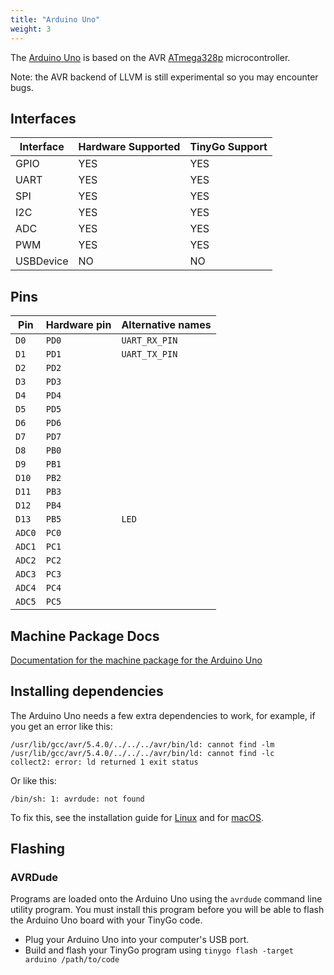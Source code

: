```yaml
---
title: "Arduino Uno"
weight: 3
---
```


The [Arduino Uno](https://store.arduino.cc/arduino-uno-rev3) is based on the AVR [ATmega328p](https://www.microchip.com/wwwproducts/en/ATmega328p) microcontroller.

Note: the AVR backend of LLVM is still experimental so you may encounter bugs.

## Interfaces

| Interface | Hardware Supported | TinyGo Support |
| --------- | ------------- | ----- |
| GPIO      | YES | YES |
| UART      | YES | YES |
| SPI       | YES | YES |
| I2C       | YES | YES |
| ADC       | YES | YES |
| PWM       | YES | YES |
| USBDevice | NO  | NO  |

## Pins

| Pin               | Hardware pin | Alternative names |
| ----------------- | ------------ | ----------------- |
| `D0`              | `PD0`        | `UART_RX_PIN`     |
| `D1`              | `PD1`        | `UART_TX_PIN`     |
| `D2`              | `PD2`        |                   |
| `D3`              | `PD3`        |                   |
| `D4`              | `PD4`        |                   |
| `D5`              | `PD5`        |                   |
| `D6`              | `PD6`        |                   |
| `D7`              | `PD7`        |                   |
| `D8`              | `PB0`        |                   |
| `D9`              | `PB1`        |                   |
| `D10`             | `PB2`        |                   |
| `D11`             | `PB3`        |                   |
| `D12`             | `PB4`        |                   |
| `D13`             | `PB5`        | `LED`             |
| `ADC0`            | `PC0`        |                   |
| `ADC1`            | `PC1`        |                   |
| `ADC2`            | `PC2`        |                   |
| `ADC3`            | `PC3`        |                   |
| `ADC4`            | `PC4`        |                   |
| `ADC5`            | `PC5`        |                   |

## Machine Package Docs

[Documentation for the machine package for the Arduino Uno](../machine/arduino)

## Installing dependencies

The Arduino Uno needs a few extra dependencies to work, for example, if you get an error like this:

```text
/usr/lib/gcc/avr/5.4.0/../../../avr/bin/ld: cannot find -lm
/usr/lib/gcc/avr/5.4.0/../../../avr/bin/ld: cannot find -lc
collect2: error: ld returned 1 exit status
```

Or like this:

```text
/bin/sh: 1: avrdude: not found
```

To fix this, see the installation guide for [Linux](../../../../getting-started/install/linux/#avr-eg-arduino-uno-2) and for [macOS](../../../../getting-started/install/macos/#avr-eg-arduino-uno-2).

## Flashing

### AVRDude

Programs are loaded onto the Arduino Uno using the `avrdude` command line utility program. You must install this program before you will be able to flash the Arduino Uno board with your TinyGo code.

- Plug your Arduino Uno into your computer's USB port.
- Build and flash your TinyGo program using `tinygo flash -target arduino /path/to/code`
